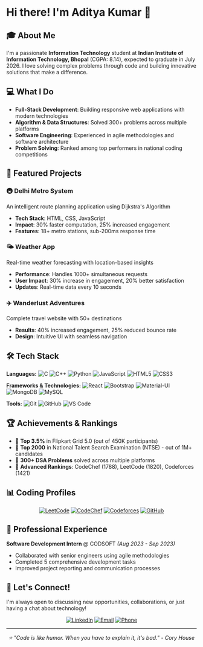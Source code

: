 # Hi there! I'm Aditya Kumar 👋

## 🎓 About Me
I'm a passionate **Information Technology** student at **Indian Institute of Information Technology, Bhopal** (CGPA: 8.14), expected to graduate in July 2026. I love solving complex problems through code and building innovative solutions that make a difference.

## 💻 What I Do
- **Full-Stack Development**: Building responsive web applications with modern technologies
- **Algorithm & Data Structures**: Solved 300+ problems across multiple platforms
- **Software Engineering**: Experienced in agile methodologies and software architecture
- **Problem Solving**: Ranked among top performers in national coding competitions

## 🚀 Featured Projects

### 🚇 Delhi Metro System
An intelligent route planning application using Dijkstra's Algorithm
- **Tech Stack**: HTML, CSS, JavaScript
- **Impact**: 30% faster computation, 25% increased engagement
- **Features**: 18+ metro stations, sub-200ms response time

### 🌤️ Weather App
Real-time weather forecasting with location-based insights
- **Performance**: Handles 1000+ simultaneous requests
- **User Impact**: 30% increase in engagement, 20% better satisfaction
- **Updates**: Real-time data every 10 seconds

### ✈️ Wanderlust Adventures
Complete travel website with 50+ destinations
- **Results**: 40% increased engagement, 25% reduced bounce rate
- **Design**: Intuitive UI with seamless navigation

## 🛠️ Tech Stack

**Languages:**
![C](https://img.shields.io/badge/C-00599C?style=for-the-badge&logo=c&logoColor=white)
![C++](https://img.shields.io/badge/C++-00599C?style=for-the-badge&logo=c%2B%2B&logoColor=white)
![Python](https://img.shields.io/badge/Python-3776AB?style=for-the-badge&logo=python&logoColor=white)
![JavaScript](https://img.shields.io/badge/JavaScript-F7DF1E?style=for-the-badge&logo=javascript&logoColor=black)
![HTML5](https://img.shields.io/badge/HTML5-E34F26?style=for-the-badge&logo=html5&logoColor=white)
![CSS3](https://img.shields.io/badge/CSS3-1572B6?style=for-the-badge&logo=css3&logoColor=white)

**Frameworks & Technologies:**
![React](https://img.shields.io/badge/React-20232A?style=for-the-badge&logo=react&logoColor=61DAFB)
![Bootstrap](https://img.shields.io/badge/Bootstrap-563D7C?style=for-the-badge&logo=bootstrap&logoColor=white)
![Material-UI](https://img.shields.io/badge/Material--UI-0081CB?style=for-the-badge&logo=material-ui&logoColor=white)
![MongoDB](https://img.shields.io/badge/MongoDB-4EA94B?style=for-the-badge&logo=mongodb&logoColor=white)
![MySQL](https://img.shields.io/badge/MySQL-00000F?style=for-the-badge&logo=mysql&logoColor=white)

**Tools:**
![Git](https://img.shields.io/badge/Git-F05032?style=for-the-badge&logo=git&logoColor=white)
![GitHub](https://img.shields.io/badge/GitHub-100000?style=for-the-badge&logo=github&logoColor=white)
![VS Code](https://img.shields.io/badge/VS_Code-007ACC?style=for-the-badge&logo=visual-studio-code&logoColor=white)

## 🏆 Achievements & Rankings

- 🥇 **Top 3.5%** in Flipkart Grid 5.0 (out of 450K participants)
- 🏅 **Top 2000** in National Talent Search Examination (NTSE) - out of 1M+ candidates
- 💪 **300+ DSA Problems** solved across multiple platforms
- 🌟 **Advanced Rankings**: CodeChef (1788), LeetCode (1820), Codeforces (1421)

## 📊 Coding Profiles

<div align="center">

[![LeetCode](https://img.shields.io/badge/LeetCode-FFA116?style=for-the-badge&logo=leetcode&logoColor=black)](https://leetcode.com/u/adityakumar70426/)
[![CodeChef](https://img.shields.io/badge/CodeChef-5B4638?style=for-the-badge&logo=codechef&logoColor=white)](https://www.codechef.com/users/adityakumar704)
[![Codeforces](https://img.shields.io/badge/Codeforces-445f9d?style=for-the-badge&logo=Codeforces&logoColor=white)](https://codeforces.com/profile/adityakumar70426)
[![GitHub](https://img.shields.io/badge/GitHub-100000?style=for-the-badge&logo=github&logoColor=white)](https://github.com/adityakumar70426)

</div>

## 💼 Professional Experience

**Software Development Intern** @ CODSOFT *(Aug 2023 - Sep 2023)*
- Collaborated with senior engineers using agile methodologies
- Completed 5 comprehensive development tasks
- Improved project reporting and communication processes



## 🤝 Let's Connect!

I'm always open to discussing new opportunities, collaborations, or just having a chat about technology!

<div align="center">

[![LinkedIn](https://img.shields.io/badge/LinkedIn-0077B5?style=for-the-badge&logo=linkedin&logoColor=white)](https://www.linkedin.com/in/aditya-kumar-484177258?lipi=urn%3Ali%3Apage%3Ad_flagship3_profile_view_base_contact_details%3BQCvWnWccRQqCzeBr01sy7Q%3D%3D)
[![Email](https://img.shields.io/badge/Email-D14836?style=for-the-badge&logo=gmail&logoColor=white)](mailto:aditya.kr130403@gmail.com)
[![Phone](https://img.shields.io/badge/Phone-25D366?style=for-the-badge&logo=whatsapp&logoColor=white)](tel:+917042615980)

</div>

---

<div align="center">
  <i>⭐ "Code is like humor. When you have to explain it, it's bad." - Cory House</i>
</div>
